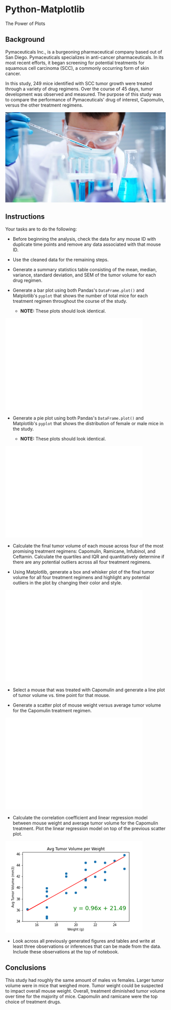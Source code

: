 # Python-Matplotlib
The Power of Plots

## Background

Pymaceuticals Inc., is a burgeoning pharmaceutical company based out of San Diego. Pymaceuticals specializes in anti-cancer pharmaceuticals. In its most recent efforts, it began screening for potential treatments for squamous cell carcinoma (SCC), a commonly occurring form of skin cancer.

In this study, 249 mice identified with SCC tumor growth were treated through a variety of drug regimens. Over the course of 45 days, tumor development was observed and measured. The purpose of this study was to compare the performance of Pymaceuticals' drug of interest, Capomulin, versus the other treatment regimens. 

![Laboratory](Images/Laboratory.jpg)

## Instructions

Your tasks are to do the following:

* Before beginning the analysis, check the data for any mouse ID with duplicate time points and remove any data associated with that mouse ID.

* Use the cleaned data for the remaining steps.

* Generate a summary statistics table consisting of the mean, median, variance, standard deviation, and SEM of the tumor volume for each drug regimen.

* Generate a bar plot using both Pandas's `DataFrame.plot()` and Matplotlib's `pyplot` that shows  the number of total mice for each treatment regimen throughout the course of the study.

  * **NOTE:** These plots should look identical.

![](Images/Mice_per_Treatment.png)

* Generate a pie plot using both Pandas's `DataFrame.plot()` and Matplotlib's `pyplot` that shows the distribution of female or male mice in the study.

  * **NOTE:** These plots should look identical.

![](Images/Male_vs_Female.png)

* Calculate the final tumor volume of each mouse across four of the most promising treatment regimens: Capomulin, Ramicane, Infubinol, and Ceftamin. Calculate the quartiles and IQR and quantitatively determine if there are any potential outliers across all four treatment regimens.

* Using Matplotlib, generate a box and whisker plot of the final tumor volume for all four treatment regimens and highlight any potential outliers in the plot by changing their color and style.

![](Images/Treatment_success.png)

* Select a mouse that was treated with Capomulin and generate a line plot of tumor volume vs. time point for that mouse.

* Generate a scatter plot of mouse weight versus average tumor volume for the Capomulin treatment regimen.

![](Images/Avg_Tumor_Volume_Weight.png)

* Calculate the correlation coefficient and linear regression model between mouse weight and average tumor volume for the Capomulin treatment. Plot the linear regression model on top of the previous scatter plot.

![](Images/Avg_Tumor_Volume_Weight_2.png)

* Look across all previously generated figures and tables and write at least three observations or inferences that can be made from the data. Include these observations at the top of notebook.

## Conclusions
This study had roughly the same amount of males vs females. Larger tumor volume were in mice that weighed more. Tumor weight could be suspected to impact overall mouse weight. Overall, treatment diminished tumor volume over time for the majority of mice. Capomulin and ramicane were the top choice of treatment drugs.

